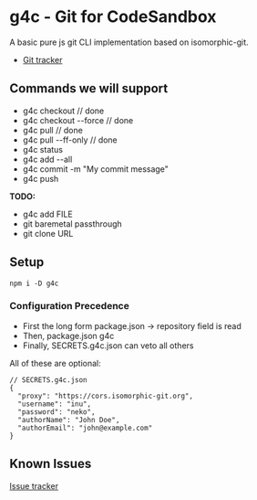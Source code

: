 # g4c - Git for CodeSandbox

A basic pure js git CLI implementation based on isomorphic-git.

- [Git tracker](https://gitlab.com/vblip/g4c)

## Commands we will support

- g4c checkout // done
- g4c checkout --force // done
- g4c pull // done
- g4c pull --ff-only // done
- g4c status
- g4c add --all
- g4c commit -m "My commit message"
- g4c push

**TODO:**

- g4c add FILE
- git baremetal passthrough
- git clone URL

## Setup

`npm i -D g4c`

### Configuration Precedence

- First the long form package.json -> repository field is read
- Then, package.json g4c
- Finally, SECRETS.g4c.json can veto all others

All of these are optional:

```
// SECRETS.g4c.json
{
  "proxy": "https://cors.isomorphic-git.org",
  "username": "inu",
  "password": "neko",
  "authorName": "John Doe",
  "authorEmail": "john@example.com"
}
```

## Known Issues

[Issue tracker](https://gitlab.com/vblip/g4c/-/issues)
